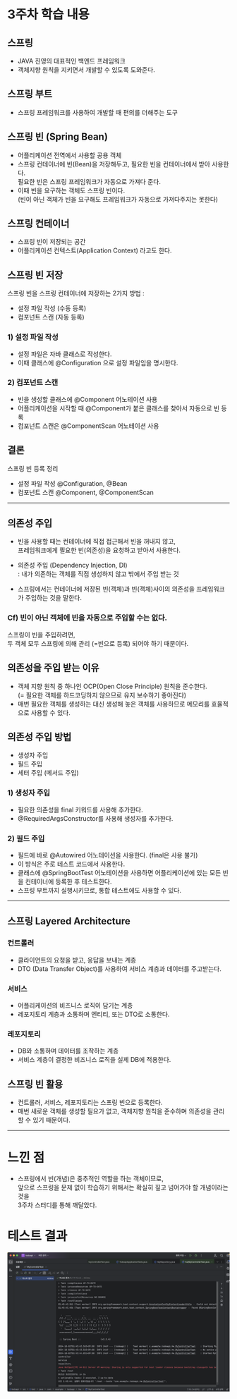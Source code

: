 # 3주차 학습 내용

## 스프링
- JAVA 진영의 대표적인 백엔드 프레임워크<br>
- 객체지향 원칙을 지키면서 개발할 수 있도록 도와준다.<br>

## 스프링 부트
- 스프링 프레임워크를 사용하여 개발할 때 편의를 더해주는 도구<br>

## 스프링 빈 (Spring Bean)
- 어플리케이션 전역에서 사용할 공용 객체<br>
- 스프링 컨테이너에 빈(Bean)을 저장해두고, 필요한 빈을 컨테이너에서 받아 사용한다.<br>
필요한 빈은 스프링 프레임워크가 자동으로 가져다 준다.<br>
- 이때 빈을 요구하는 객체도 스프링 빈이다.<br>
(빈이 아닌 객체가 빈을 요구해도 프레임워크가 자동으로 가져다주지는 못한다)<br>

## 스프링 컨테이너
- 스프링 빈이 저장되는 공간<br>
- 어플리케이션 컨텍스트(Application Context) 라고도 한다.<br>

## 스프링 빈 저장
스프링 빈을 스프링 컨테이너에 저장하는 2가지 방법 :
- 설정 파일 작성 (수동 등록)
- 컴포넌트 스캔 (자동 등록)

### 1) 설정 파일 작성
  - 설정 파일은 자바 클래스로 작성한다.<br>
  - 이때 클래스에 @Configuration 으로 설정 파일임을 명시한다.<br>

### 2) 컴포넌트 스캔
  - 빈을 생성할 클래스에 @Component 어노테이션 사용<br>
  - 어플리케이션을 시작할 때 @Component가 붙은 클래스를 찾아서 자동으로 빈 등록<br>
  - 컴포넌트 스캔은 @ComponentScan 어노테이션 사용<br>

## 결론
스프링 빈 등록 정리<br>
- 설정 파일 작성 @Configuration, @Bean<br>
- 컴포넌트 스캔 @Component, @ComponentScan<br>

---
## 의존성 주입
- 빈을 사용할 때는 컨테이너에 직접 접근해서 빈을 꺼내지 않고,<br>
프레임워크에게 필요한 빈(의존성)을 요청하고 받아서 사용한다.<br>

- 의존성 주입 (Dependency Injection, DI)<br>
: 내가 의존하는 객체를 직접 생성하지 않고 밖에서 주입 받는 것<br>

- 스프링에서는 컨테이너에 저장된 빈(객체)과 빈(객체)사이의 의존성을 프레임워크가 주입하는 것을 말한다.<br>

### Cf) 빈이 아닌 객체에 빈을 자동으로 주입할 수는 없다.
스프링이 빈을 주입하려면,<br>
두 객체 모두 스프링에 의해 관리 (=빈으로 등록) 되어야 하기 때문이다.<br>

## 의존성을 주입 받는 이유
- 객체 지향 원칙 중 하나인 OCP(Open Close Principle) 원칙을 준수한다.<br>
(= 필요한 객체를 하드코딩하지 않으므로 유지 보수하기 좋아진다)<br>
- 매번 필요한 객체를 생성하는 대신 생성해 놓은 객체를 사용하므로 메모리를 효율적으로 사용할 수 있다.<br>

## 의존성 주입 방법
- 생성자 주입
- 필드 주입
- 세터 주입 (메서드 주입)

### 1) 생성자 주입
- 필요한 의존성을 final 키워드를 사용해 추가한다.<br>
- @RequiredArgsConstructor를 사용해 생성자를 추가한다.<br>

### 2) 필드 주입
- 필드에 바로 @Autowired 어노테이션을 사용한다. (final은 사용 불가)<br>
- 이 방식은 주로 테스트 코드에서 사용한다.<br>
- 클래스에 @SpringBootTest 어노테이션을 사용하면 어플리케이션에 있는 모든 빈을 컨테이너에 등록한 후 테스트한다.<br>
- 스프링 부트까지 실행시키므로, 통합 테스트에도 사용할 수 있다.<br>

---
## 스프링 Layered Architecture

  ### 컨트롤러
  - 클라이언트의 요청을 받고, 응답을 보내는 계층
  - DTO (Data Transfer Object)를 사용하여 서비스 계층과 데이터를 주고받는다.
  
  ### 서비스
  - 어플리케이션의 비즈니스 로직이 담기는 계층
  - 레포지토리 계층과 소통하며 엔티티, 또는 DTO로 소통한다.
  
  ### 레포지토리
  - DB와 소통하며 데이터를 조작하는 계층
  - 서비스 계층이 결정한 비즈니스 로직을 실제 DB에 적용한다.

## 스프링 빈 활용
- 컨트롤러, 서비스, 레포지토리는 스프링 빈으로 등록한다.
- 매번 새로운 객체를 생성할 필요가 없고, 객체지향 원칙을 준수하며 의존성을 관리할 수 있기 때문이다.
---

# 느낀 점
- 스프링에서 빈(개념)은 중추적인 역할을 하는 객체이므로,<br>
앞으로 스프링을 문제 없이 학습하기 위해서는 확실히 짚고 넘어가야 할 개념이라는 것을<br>
3주차 스터디를 통해 깨달았다.

# 테스트 결과
![테스트 결과](./test_img.png)
